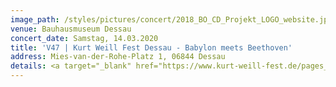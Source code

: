 ```yaml
---
image_path: /styles/pictures/concert/2018_BO_CD_Projekt_LOGO_website.jpg
venue: Bauhausmuseum Dessau
concert_date: Samstag, 14.03.2020
title: 'V47 | Kurt Weill Fest Dessau - Babylon meets Beethoven'
address: Mies-van-der-Rohe-Platz 1, 06844 Dessau
details: <a target="_blank" href="https://www.kurt-weill-fest.de/pages_d/kwf_2_0_47_0.html">Weitere Informationen und Tickets hier!</a>
---
```

